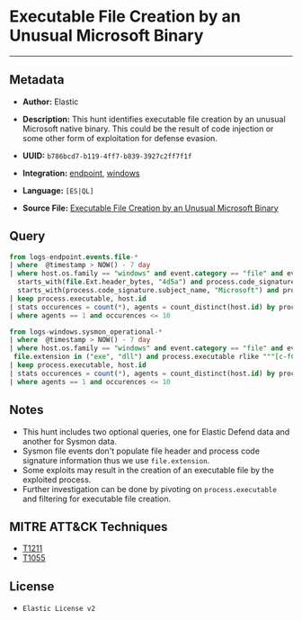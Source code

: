 # Executable File Creation by an Unusual Microsoft Binary

---

## Metadata

- **Author:** Elastic
- **Description:** This hunt identifies executable file creation by an unusual Microsoft native binary. This could be the result of
code injection or some other form of exploitation for defense evasion.

- **UUID:** `b786bcd7-b119-4ff7-b839-3927c2ff7f1f`
- **Integration:** [endpoint](https://docs.elastic.co/integrations/endpoint), [windows](https://docs.elastic.co/integrations/windows)
- **Language:** `[ES|QL]`
- **Source File:** [Executable File Creation by an Unusual Microsoft Binary](../queries/executable_file_creation_by_an_unusual_microsoft_binary.toml)

## Query

```sql
from logs-endpoint.events.file-*
| where  @timestamp > NOW() - 7 day
| where host.os.family == "windows" and event.category == "file" and event.action == "creation" and
  starts_with(file.Ext.header_bytes, "4d5a") and process.code_signature.status == "trusted" and
  starts_with(process.code_signature.subject_name, "Microsoft") and process.executable rlike """[c-fC-F]:\\Windows\\(System32|SysWOW64)\\[a-zA-Z0-9_]+.exe"""
| keep process.executable, host.id
| stats occurences = count(*), agents = count_distinct(host.id) by process.executable
| where agents == 1 and occurences <= 10
```

```sql
from logs-windows.sysmon_operational-*
| where  @timestamp > NOW() - 7 day
| where host.os.family == "windows" and event.category == "file" and event.action == "FileCreate" and
 file.extension in ("exe", "dll") and process.executable rlike """[c-fC-F]:\\Windows\\(System32|SysWOW64)\\[a-zA-Z0-9_]+.exe"""
| keep process.executable, host.id
| stats occurences = count(*), agents = count_distinct(host.id) by process.executable
| where agents == 1 and occurences <= 10
```

## Notes

- This hunt includes two optional queries, one for Elastic Defend data and another for Sysmon data.
- Sysmon file events don't populate file header and process code signature information thus we use `file.extension`.
- Some exploits may result in the creation of an executable file by the exploited process.
- Further investigation can be done by pivoting on `process.executable` and filtering for executable file creation.

## MITRE ATT&CK Techniques

- [T1211](https://attack.mitre.org/techniques/T1211)
- [T1055](https://attack.mitre.org/techniques/T1055)

## License

- `Elastic License v2`
